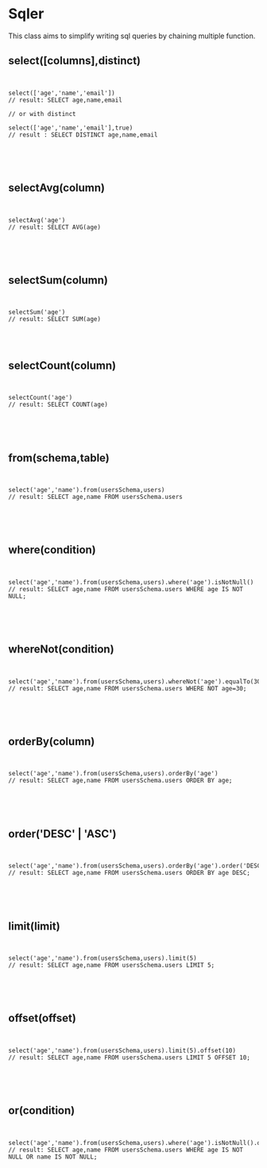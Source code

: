 <link rel="stylesheet" href="https://cdnjs.cloudflare.com/ajax/libs/highlight.js/11.4.0/styles/atom-one-dark-reasonable.min.css"/>

   <script src="https://cdn.jsdelivr.net/gh/highlightjs/cdn-release@11.3.1/build/highlight.min.js">
  </script> 




# Sqler 
This class aims to simplify writing sql queries
by chaining multiple function.

## select([columns],distinct)
<pre>
<code>

select(['age','name','email'])
// result: SELECT age,name,email

// or with distinct

select(['age','name','email'],true)
// result : SELECT DISTINCT age,name,email



</code>
</pre>

## selectAvg(column)
<pre>
<code>

selectAvg('age')
// result: SELECT AVG(age)



</code>
</pre>

## selectSum(column)
<pre>
<code>

selectSum('age')
// result: SELECT SUM(age)


</code>
</pre>

## selectCount(column)
<pre>
<code>

selectCount('age')
// result: SELECT COUNT(age)



</code>
</pre>

## from(schema,table)
<pre>
<code>

select('age','name').from(usersSchema,users)
// result: SELECT age,name FROM usersSchema.users



</code>
</pre>

## where(condition)
<pre>
<code>

select('age','name').from(usersSchema,users).where('age').isNotNull()
// result: SELECT age,name FROM usersSchema.users WHERE age IS NOT NULL;



</code>
</pre>

## whereNot(condition)
<pre>
<code>

select('age','name').from(usersSchema,users).whereNot('age').equalTo(30)
// result: SELECT age,name FROM usersSchema.users WHERE NOT age=30;



</code>
</pre>

## orderBy(column)
<pre>
<code>

select('age','name').from(usersSchema,users).orderBy('age')
// result: SELECT age,name FROM usersSchema.users ORDER BY age;



</code>
</pre>
## order('DESC' | 'ASC')
<pre>
<code>

select('age','name').from(usersSchema,users).orderBy('age').order('DESC')
// result: SELECT age,name FROM usersSchema.users ORDER BY age DESC;



</code>
</pre>

## limit(limit)
<pre>
<code>

select('age','name').from(usersSchema,users).limit(5)
// result: SELECT age,name FROM usersSchema.users LIMIT 5;



</code>
</pre>

## offset(offset)
<pre>
<code>

select('age','name').from(usersSchema,users).limit(5).offset(10)
// result: SELECT age,name FROM usersSchema.users LIMIT 5 OFFSET 10;



</code>
</pre>
## or(condition)
<pre>
<code>

select('age','name').from(usersSchema,users).where('age').isNotNull().or('name').isNotNull()
// result: SELECT age,name FROM usersSchema.users WHERE age IS NOT NULL OR name IS NOT NULL;



</code>
</pre>

   <script>
   document.addEventListener("DOMContentLoaded",()=>{
      document.querySelectorAll("pre code").forEach((el)=>{
         
      hljs.highlightElement(el);
      })
   })
   </script>